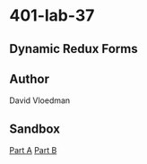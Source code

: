 # 401-lab-37
## Dynamic Redux Forms
## Author
David Vloedman
## Sandbox
[Part A](https://codesandbox.io/s/mystifying-cdn-wm0xi)
[Part B](https://codesandbox.io/s/affectionate-meninsky-gcci0)
